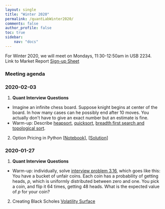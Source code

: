 ```yaml
---
layout: single
title: "Winter 2020"
permalink: /quantLabWinter2020/
comments: false
author_profile: false
toc: true
sidebar:
    nav: "docs"
---
```


For Winter 2020, we will meet on Mondays, 11:30-12:50am in USB 2234.
Link to Market Report [Sign-up Sheet](https://drive.google.com/open?id=16_e3mBSmYeCeqY5shdFUJueLelYQh1oSRzuYfmUc2_Y)

### Meeting agenda

### 2020-02-03
1. **Quant Interview Questions**
- Imagine an infinite chess board. Suppose knight begins at center of the board. In how many cases can he possibly end after 10 moves. You actually don't have to give an exact number but an estimate is fine.
- Warm-up: Describe [heapsort](https://www.youtube.com/watch?v=t0Cq6tVNRBA), [quicksort](https://www.youtube.com/watch?v=SLauY6PpjW4), [breadth first search and topological sort](https://www.youtube.com/watch?v=zaBhtODEL0w).
 
2. Option Pricing in Python [[Notebook](https://nbviewer.jupyter.org/github/israeldi/quantlab/blob/master/files/Friday%20Workshop/2_3_20/option_pricing_empty.ipynb)], [[Solution](https://nbviewer.jupyter.org/github/israeldi/quantlab/blob/master/files/Friday%20Workshop/2_3_20/option_pricing.ipynb)]


### 2020-01-27
1. **Quant Interview Questions**
- Warm-up: individually, solve [interview problem 3.16](../files/quantTechnicalQuestions/quantTechnicalQuestions.pdf), which goes like this: 
You have a bucket of unfair coins. Each coin has a probability of getting
heads, $p$, which is uniformly distributed between zero and one. You pick a coin, and flip it 64 times, getting 48 heads. What is the expected value of $p$ for your coin?
 
2. Creating Black Scholes [Volatility Surface](https://nbviewer.jupyter.org/github/israeldi/quantlab/blob/master/files/Friday%20Workshop/1_27_20/bs_vol_surface.ipynb)
